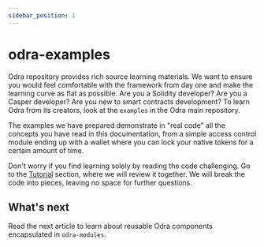 ```yaml
---
sidebar_position: 1
---
```


# odra-examples
Odra repository provides rich source learning materials. We want to ensure you would feel comfortable with the framework from day one and make the learning curve as flat as possible. Are you a Solidity developer? Are you a Casper developer? Are you new to smart contracts development? To learn Odra from its creators, look at the `examples` in the Odra main repository.

The examples we have prepared demonstrate in "real code" all the concepts you have read in this documentation, from a simple access control module ending up with a wallet where you can lock your native tokens for a certain amount of time.

Don't worry if you find learning solely by reading the code challenging. Go to the [Tutorial](../category/tutorials/) section, where we will review it together. We will break the code into pieces, leaving no space for further questions.

## What's next
Read the next article to learn about reusable Odra components encapsulated in `odra-modules`.
